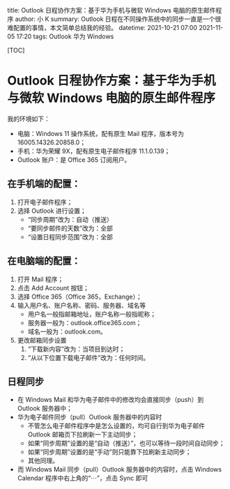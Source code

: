 title:      Outlook 日程协作方案：基于华为手机与微软 Windows 电脑的原生邮件程序
author:     小 K
summary:    Outlook 日程在不同操作系统中的同步一直是一个很难配置的事情，本文简单总结我的经验。
datetime:   2021-10-21 07:00
            2021-11-05 17:20
tags:       Outlook
            华为
            Windows

[TOC]

# Outlook 日程协作方案：基于华为手机与微软 Windows 电脑的原生邮件程序

我的环境如下：

* 电脑：Windows 11 操作系统，配有原生 Mail 程序，版本号为 16005.14326.20858.0；
* 手机：华为荣耀 9X，配有原生电子邮件程序 11.1.0.139；
* Outlook 账户：是 Office 365 订阅用户。

## 在手机端的配置：

1. 打开电子邮件程序；
2. 选择 Outlook 进行设置；
    * “同步周期”改为：自动（推送）
    * “要同步邮件的天数”改为：全部
    * “设置日程同步范围”改为：全部

## 在电脑端的配置：

1. 打开 Mail 程序；
2. 点击 Add Account 按钮；
3. 选择 Office 365（Office 365，Exchange）；
4. 输入用户名、账户名称、密码、服务器、域名等
    * 用户名一般指邮箱地址，账户名称一般指昵称；
    * 服务器一般为：outlook.office365.com；
    * 域名一般为：outlook.com。
5. 更改邮箱同步设置
   1. “下载新内容”改为：当项目到达时；
   2. “从以下位置下载电子邮件”改为：任何时间。

## 日程同步

* 在 Windows Mail 和华为电子邮件中的修改均会直接同步（push）到 Outlook 服务器中；
* 华为电子邮件同步（pull）Outlook 服务器中的内容时
    * 不管怎么电子邮件程序中是怎么设置的，均可自行到华为电子邮件 Outlook 邮箱页下拉刷新一下主动同步；
    * 如果“同步周期”设置的是“自动（推送）”，也可以等待一段时间自动同步；
    * 如果“同步周期”设置的是“手动”则只能靠下拉刷新主动同步；
    * 其他同理。
* 而 Windows Mail 同步（pull）Outlook 服务器中的内容时，点击 Windows Calendar 程序中右上角的“⋯”，点击 Sync 即可